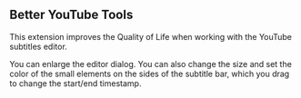 ## Better YouTube Tools
This extension improves the Quality of Life when working with the YouTube subtitles editor.

You can enlarge the editor dialog.
You can also change the size and set the color of the small elements on the sides of the subtitle bar, which you drag to change the start/end timestamp.
